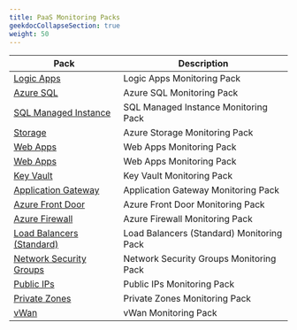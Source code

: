 ```yaml
---
title: PaaS Monitoring Packs
geekdocCollapseSection: true
weight: 50
---
```


| Pack | Description |
|---|---|
| [Logic Apps](./LogicApps) | Logic Apps Monitoring Pack|
| [Azure SQL](./server) | Azure SQL Monitoring Pack|
| [SQL Managed Instance](./SQLMI) | SQL Managed Instance Monitoring Pack|
| [Storage](./Storage) | Azure Storage Monitoring Pack|
| [Web Apps](./WebApp) | Web Apps Monitoring Pack|
| [Web Apps](./AA) | Web Apps Monitoring Pack|
| [Key Vault](./KeyVault) | Key Vault Monitoring Pack|
| [Application Gateway](./AppGW) | Application Gateway Monitoring Pack|
| [Azure Front Door](./AzFD) | Azure Front Door Monitoring Pack|
| [Azure Firewall](./AzFW) | Azure Firewall Monitoring Pack|
| [Load Balancers (Standard)](./LoadBalancers) | Load Balancers (Standard) Monitoring Pack|
| [Network Security Groups](./NSG) | Network Security Groups Monitoring Pack|
| [Public IPs](./PIP) | Public IPs Monitoring Pack|
| [Private Zones](./PrivZones) | Private Zones Monitoring Pack|
| [vWan](./vWan) | vWan Monitoring Pack|
